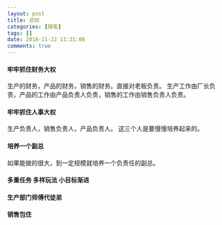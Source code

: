 ```yaml
---
layout: post
title: 总则
categories: [随笔]
tags: []
date: 2018-11-22 11:31:08
comments: true
---
```


#### 牢牢抓住财务大权
生产的财务，产品的财务，销售的财务。直接对老板负责。
生产工作由厂长负责，产品的工作由产品负责人负责，销售的工作由销售负责人负责。

#### 牢牢抓住人事大权
生产负责人，销售负责人，产品负责人。
这三个人是要慢慢培养起来的。

#### 培养一个副总
如果能做的很大，到一定规模就培养一个负责任的副总。

#### 多重任务 多样玩法 小目标渐进



#### 生产部门师傅代徒弟


#### 销售包住





